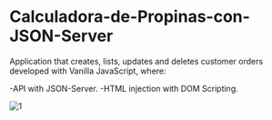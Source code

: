 # Calculadora-de-Propinas-con-JSON-Server

Application that creates, lists, updates and deletes customer orders developed with Vanilla JavaScript, where:

-API with JSON-Server.
-HTML injection with DOM Scripting.

![1](https://github.com/DrKoop/Calculadora-de-Propinas-con-JSON-Server/assets/95058605/1be87abc-90fc-4d80-bbbb-790877c02de2)
